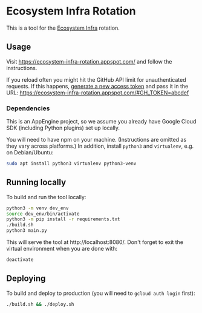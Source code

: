 # Ecosystem Infra Rotation

This is a tool for the [Ecosystem Infra](https://bit.ly/ecosystem-infra) rotation.

## Usage

Visit https://ecosystem-infra-rotation.appspot.com/ and follow the instructions.

If you reload often you might hit the GitHub API limit for unauthenticated requests.
If this happens, [generate a new access token](https://github.com/settings/tokens/new)
and pass it in the URL: https://ecosystem-infra-rotation.appspot.com/#GH_TOKEN=abcdef

### Dependencies

This is an AppEngine project, so we assume you already have Google Cloud SDK
(including Python plugins) set up locally.

You will need to have npm on your machine. (Instructions are omitted as they
vary across platforms.) In addition, install `python3` and `virtualenv`, e.g.
on Debian/Ubuntu:
```bash
sudo apt install python3 virtualenv python3-venv
```

## Running locally

To build and run the tool locally:
```bash
python3 -m venv dev_env
source dev_env/bin/activate
python3 -m pip install -r requirements.txt
./build.sh
python3 main.py
```

This will serve the tool at http://localhost:8080/. Don't forget to exit the virtual environment when you are done with:
```bash
deactivate
```

## Deploying

To build and deploy to production (you will need to `gcloud auth login` first):
```bash
./build.sh && ./deploy.sh
```
